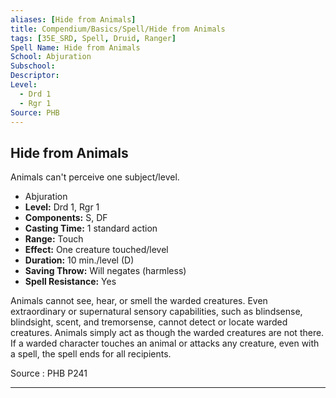 ```yaml
---
aliases: [Hide from Animals]
title: Compendium/Basics/Spell/Hide from Animals
tags: [35E_SRD, Spell, Druid, Ranger]
Spell Name: Hide from Animals
School: Abjuration
Subschool: 
Descriptor: 
Level:
  - Drd 1
  - Rgr 1
Source: PHB
---
```



## Hide from Animals

Animals can't perceive one subject/level.

*   Abjuration
*   **Level:** Drd 1, Rgr 1
*   **Components:** S, DF
*   **Casting Time:** 1 standard action
*   **Range:** Touch
*   **Effect:** One creature touched/level
*   **Duration:** 10 min./level (D)
*   **Saving Throw:** Will negates (harmless)
*   **Spell Resistance:** Yes

<p>Animals cannot see, hear, or smell the warded creatures. Even extraordinary or supernatural sensory capabilities, such as blindsense, blindsight, scent, and tremorsense, cannot detect or locate warded creatures. Animals simply act as though the warded creatures are not there. If a warded character touches an animal or attacks any creature, even with a spell, the spell ends for all recipients.</p>

Source : PHB P241

---
